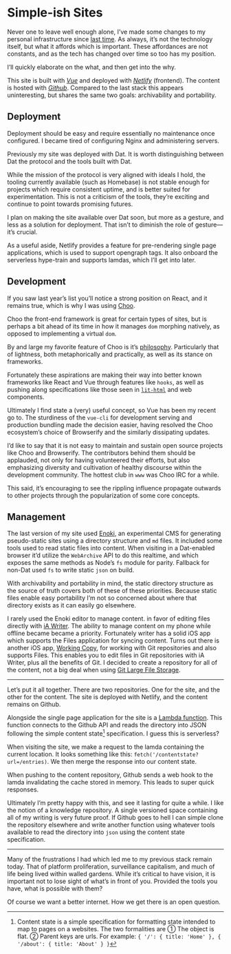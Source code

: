 # Simple-ish Sites

Never one to leave well enough alone, I’ve made some changes to my personal infrastructure since [last time](/entries/2017-12-27-sites). As always, it’s not the technology itself, but what it affords which is important. These affordances are not constants, and as the tech has changed over time so too has my position.

I’ll quickly elaborate on the what, and then get into the why.

This site is built with [*Vue*](https://vuejs.org/) and deployed with [*Netlify*](https://www.netlify.com/) (frontend). The content is hosted with [*Github*](https://github.com). Compared to the last stack this appears uninteresting, but shares the same two goals: archivability and portability.

<!-- more -->

## Deployment

Deployment should be easy and require essentially no maintenance once configured. I became tired of configuring Nginx and administering servers.

Previously my site was deployed with Dat. It is worth distinguishing between Dat the protocol and the tools built with Dat.

While the mission of the protocol is very aligned with ideals I hold, the tooling currently available (such as Homebase) is not stable enough for projects which require consistent uptime, and is better suited for experimentation. This is not a criticism of the tools, they’re exciting and continue to point towards promising futures.

I plan on making the site available over Dat soon, but more as a gesture, and less as a solution for deployment. That isn’t to diminish the role of gesture—it’s crucial.

As a useful aside, Netlify provides a feature for pre-rendering single page applications, which is used to support opengraph tags. It also onboard the serverless hype-train and supports lamdas, which I’ll get into later.

## Development

If you saw last year’s list you’ll notice a strong position on React, and it remains true, which is why I was using [Choo](https://github.com/choojs/choo).

Choo the front-end framework is great for certain types of sites, but is perhaps a bit ahead of its time in how it manages `dom` morphing natively, as opposed to implementing a virtual `dom`.

By and large my favorite feature of Choo is it’s [philosophy](https://github.com/choojs/choo#philosophy). Particularly that of lightness, both metaphorically and practically, as well as its stance on frameworks.

Fortunately these aspirations are making their way into better known frameworks like React and Vue through features like `hooks`, as well as pushing along specifications like those seen in [`lit-html`](https://github.com/polymer/lit-html) and web components.

Ultimately I find state a (very) useful concept, so Vue has been my recent go to. The sturdiness of the `vue-cli` for development serving and production bundling made the decision easier, having resolved the Choo ecosystem’s choice of Browserify and the similarly dissipating updates.

I’d like to say that it is not easy to maintain and sustain open source projects like Choo and Browserify. The contributors behind them should be applauded, not only for having volunteered their efforts, but also emphasizing diversity and cultivation of healthy discourse within the development community. The hottest club in `www` was Choo IRC for a while.

This said, it’s encouraging to see the rippling influence propagate outwards to other projects through the popularization of some core concepts.

## Management

The last version of my site used [Enoki](https://enoki.site), an experimental CMS for generating pseudo-static sites using a directory structure and `md` files. It included some tools used to read static files into content. When visiting in a Dat-enabled browser it’d utilize the `WebArchive` API to do this realtime, and which exposes the same methods as Node’s `fs` module for parity. Fallback for non-Dat used `fs` to write static `json` on build.

With archivability and portability in mind, the static directory structure as the source of truth covers both of these of these priorities. Because static files enable easy portability I’m not so concerned about where that directory exists as it can easily go elsewhere.

I rarely used the Enoki editor to manage content. in favor of editing files directly with [iA Writer](https://ia.net/writer). The ability to manage content on my phone while offline became became a priority. Fortunately writer has a solid iOS app which supports the Files application for syncing content. Turns out there is another iOS app, [Working Copy](https://workingcopyapp.com), for working with Git repositories and also supports Files. This enables you to edit files in Git repositories with iA Writer, plus all the benefits of Git. I decided to create a repository for all of the content, not a big deal when using [Git Large File Storage](https://git-lfs.github.com). 

---

Let’s put it all together. There are two repositories. One for the site, and the other for the content. The site is deployed with Netlify, and the content remains on Github.

Alongside the single page application for the site is a [Lambda function](https://www.netlify.com/features/functions/). This function connects to the Github API and reads the directory into JSON following the simple content state[^1] specification. I guess this is serverless?

When visiting the site, we make a request to the lamda containing the current location. It looks something like this: `fetch('/contentstate?url=/entries)`. We then merge the response into our content state.

When pushing to the content repository, Github sends a web hook to the lamda invalidating the cache stored in memory. This leads to super quick responses.

Ultimately I’m pretty happy with this, and see it lasting for quite a while. I like the notion of a knowledge repository. A single versioned space containing all of my writing is very future proof. If Github goes to hell I can simple clone the repository elsewhere and write another function using whatever tools available to read the directory into `json` using the content state specification.

---

Many of the frustrations I had which led me to my previous stack remain today. That of platform proliferation, surveillance capitalism, and much of life being lived within walled gardens. While it’s critical to have vision, it is important not to lose sight of what’s in front of you. Provided the tools you have, what is possible with them?

Of course we want a better internet. How we get there is an open question.

[^1]: Content state is a simple specification for formatting state intended to map to pages on a websites. The two formalities are ① The object is flat. ② Parent keys are urls. For example: `{ '/': { title: 'Home' }, { '/about': { title: 'About' } }`
